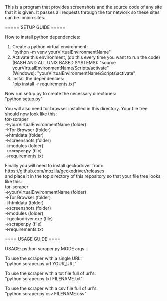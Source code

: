 This is a program that provides screenshots and the source code of any site that it is given. 
It passes all requests through the tor network so these sites can be .onion sites. 

===== SETUP GUIDE =====

How to install python dependencies:
1. Create a python virtual environment: </br>
    "python -m venv yourVirtualEnvironmentName"
2. Activate this environment, (do this every time you want to run the code) </br>
    (BASH AND ALL UNIX BASED SYSTEMS): "source yourVirtualEnvironmentName/Scripts/activate" </br>
    (Windows): "yourVirtualEnvironmentName\Scripts\activate"
3. Install the dependencies: </br>
    "pip install -r requirements.txt"

Now run setup.py to create the necessary directories: </br>
"python setup.py"

You will also need tor browser installed in this directory. Your file tree should now look like this: </br>
tor-scraper </br>
->yourVirtualEnvironmentName (folder) </br>
->Tor Browser (folder) </br>
->htmldata (folder) </br>
->screenshots (folder) </br>
->modules (folder) </br>
->scraper.py (file) </br>
->requirements.txt </br>

Finally you will need to install geckodriver from: https://github.com/mozilla/geckodriver/releases </br>
and place it in the top directory of this repository so that your file tree looks like this: </br>
tor-scraper </br>
->yourVirtualEnvironmentName (folder) </br>
->Tor Browser (folder) </br>
->htmldata (folder) </br> 
->screenshots (folder) </br>
->modules (folder) </br>
->geckodriver.exe (file) </br>
->scraper.py (file) </br>
->requirements.txt </br>

==== USAGE GUIDE ==== 

USAGE: python scraper.py MODE args... </br>

To use the scraper with a single URL: </br>
"python scraper.py url YOUR_URL" </br>

To use the scraper with a txt file full of url's: </br>
"python scraper.py txt FILENAME.txt" </br>

To use the scraper with a csv file full of url's: </br>
"python scraper.py csv FILENAME.csv" </br>
